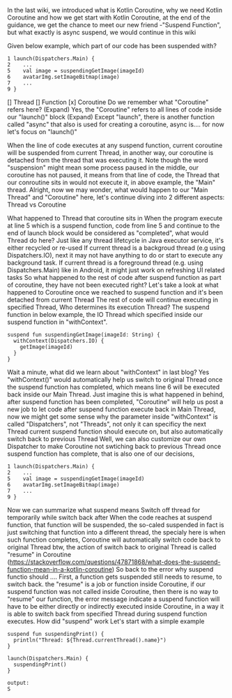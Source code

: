 In the last wiki, we introduced what is Kotlin Coroutine, why we need Kotlin Coroutine and how we get start with Kotlin Coroutine, at the end of the guidance, we get the chance to meet our new friend -"Suspend Function", but what exactly is async suspend, we would continue in this wiki

Given below example, which part of our code has been suspended with?
```
1 launch(Dispatchers.Main) {
2    ...
5    val image = suspendingGetImage(imageId)
6    avatarImg.setImageBitmap(image)
7    ...
9 }
```
[] Thread
[] Function
[x] Coroutine
Do we remember what "Coroutine" refers here? 
(Expand) Yes, the "Coroutine" refers to all lines of code inside our "launch()" block
(Expand) Except "launch", there is another function called "async" that also is used for creating a coroutine, async is.... for now let's focus on "launch()"

When the line of code executes at any suspend function, current coroutine will be suspended from current Thread, in another way, our coroutine is detached from the thread that was executing it. Note though the word "suspension" might mean some process paused in the middle,  our coroutine has not paused, it means from that line of code, the Thread that our conroutine sits in would not execute it, in above example, the "Main" thread. Alright, now we may wonder, what would happen to our "Main Thread" and "Coroutine" here, let's continue diving into 2 different aspects: Thread vs Coroutine

What happened to Thread that coroutine sits in
When the program execute at line 5 which is a suspend function, code from line 5 and continue to the end of launch block would be considered as "completed", what would Thread do here?
Just like any thread lifetcycle in Java executor service, it's either recycled or re-used
If current thread is a backgroud thread (e.g using Dispatchers.IO), next it may not have anything to do or start to execute any background task.
If current thread is a foreground thread (e.g. using Dispatchers.Main) like in Android, it might just work on refreshing UI related tasks
So what happened to the rest of code after suspend function as part of coroutine, they have not been executed right? Let's take a look at what happened to Coroutine once we reached to suspend function and it's been detached from current Thread
The rest of code will continue executing in specified Thread, 
Who determines its execution Thread? The suspend function
in below example, the IO Thread which specified inside our suspend function in "withContext". 

```
suspend fun suspendingGetImage(imageId: String) {
  withContext(Dispatchers.IO) {
    getImage(imageId)
  }
}
```
Wait a minute, what did we learn about "withContext" in last blog? Yes "withContext()" would automatically help us switch to original Thread once the suspend function has completed, which means line 6 will be executed back inside our Main Thread. 
Just imagine this is what happened in behind, after suspend function has been completed, "Coroutine" will help us post a new job to let code after suspend function execute back in Main Thread, now we might get some sense why the parameter inside "withContext" is called "Dispatchers", not "Threads", not only it can specificy the next Thread current suspend function should execute on, but also automatically switch back to previous Thread
Well, we can also customize our own Dispatcher to make Coroutine not swtiching back to previous Thread once suspend function has complete, that is also one of our decisions, 

```
1 launch(Dispatchers.Main) {
2    ...
5    val image = suspendingGetImage(imageId)
6    avatarImg.setImageBitmap(image)
7    ...
9 }
```
Now we can summarize what suspend means
Switch off thread for temporarily while switch back after 
When the code reaches at suspend function, that function will be suspended, the so-caled suspended in fact is just switching that function into a different thread, the specialy here is when such function completes, Coroutine will automatically switch code back to original Thread
btw, the action of switch back to original Thread is called "resume" in Coroutine (https://stackoverflow.com/questions/47871868/what-does-the-suspend-function-mean-in-a-kotlin-coroutine)
So back to the error why suspend functio should ....
First, a function gets suspended still needs to resume, to switch back. the "resume" is a job or function inside Coroutine, if our suspend function was not called inside Coroutine, then there is no way to "resume" our function, the error message indicate a suspend function will have to be either directly or indirectly executed inside Coroutine, in a way it is able to switch back from specified Thread during suspend function executes.
How did "suspend" work
Let's start with a simple example
```
suspend fun suspendingPrint() {
  println("Thread: ${Thread.currentThread().name}")
}

launch(Dispatchers.Main) {
  suspendingPrint()
}

output:
S
```

<!--stackedit_data:
eyJoaXN0b3J5IjpbLTE3NjY3OTQ2MzMsLTE4NDQwODYyNDUsLT
ExNTkyNTExODYsMjI3OTE2OTI3LC01MDY0ODI5MDcsMTc1MDM0
OTUxMl19
-->